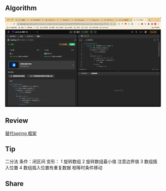 ## Algorithm

![算法](../../images/temp/sisyphus-2023-11-12-lc.png)

## Review

[替代spring 框架](https://medium.com/@xantygc/stop-using-spring-boot-to-build-microservices-a8a17a2afaa3)

## Tip

二分法
条件：闭区间
变形：
1 旋转数组
2 旋转数组最小值 注意边界值
3 数组插入位置 
4 数组插入位置有重复数据 相等时条件移动

## Share
